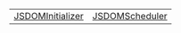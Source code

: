 |                                                                                                               |                                                                                                           |
| ------------------------------------------------------------------------------------------------------------- | --------------------------------------------------------------------------------------------------------- |
| [JSDOMInitializer](https://hamedfathi.gitbook.io/aurelia-2-doc-api/runtime-html-jsdom/class/jsdominitializer) | [JSDOMScheduler](https://hamedfathi.gitbook.io/aurelia-2-doc-api/runtime-html-jsdom/class/jsdomscheduler) |